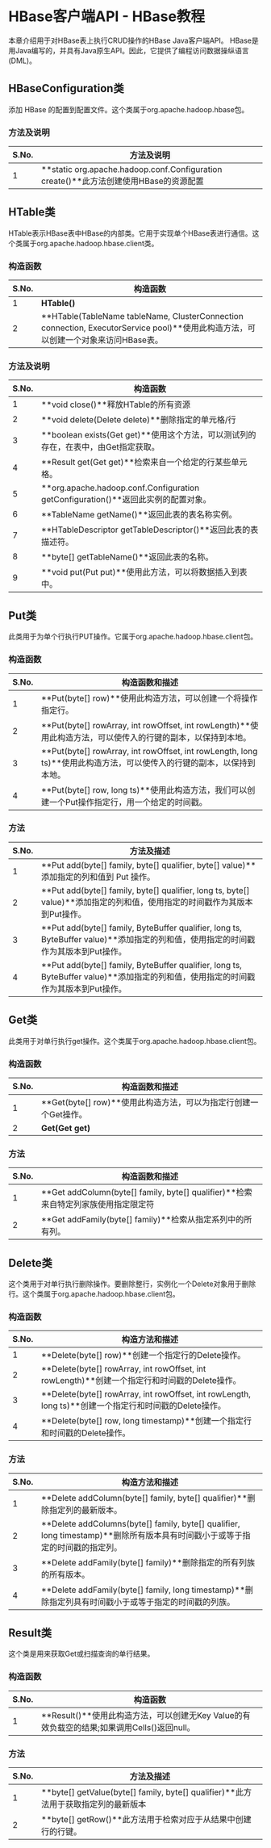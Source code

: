 # HBase客户端API - HBase教程

本章介绍用于对HBase表上执行CRUD操作的HBase Java客户端API。 HBase是用Java编写的，并具有Java原生API。因此，它提供了编程访问数据操纵语言(DML)。

## HBaseConfiguration类

添加 HBase 的配置到配置文件。这个类属于org.apache.hadoop.hbase包。

### 方法及说明

| S.No. | 方法及说明 |
| --- | --- |
| 1 | **static org.apache.hadoop.conf.Configuration create()**此方法创建使用HBase的资源配置 |

## HTable类

HTable表示HBase表中HBase的内部类。它用于实现单个HBase表进行通信。这个类属于org.apache.hadoop.hbase.client类。

### 构造函数

| S.No. | 构造函数 |
| --- | --- |
| 1 | **HTable()** |
| 2 | **HTable(TableName tableName, ClusterConnection connection, ExecutorService pool)**使用此构造方法，可以创建一个对象来访问HBase表。 |

### 方法及说明

| S.No. | 构造函数 |
| --- | --- |
| 1 | **void close()**释放HTable的所有资源 |
| 2 | **void delete(Delete delete)**删除指定的单元格/行 |
| 3 | **boolean exists(Get get)**使用这个方法，可以测试列的存在，在表中，由Get指定获取。 |
| 4 | **Result get(Get get)**检索来自一个给定的行某些单元格。 |
| 5 | **org.apache.hadoop.conf.Configuration getConfiguration()**返回此实例的配置对象。 |
| 6 | **TableName getName()**返回此表的表名称实例。 |
| 7 | **HTableDescriptor getTableDescriptor()**返回此表的表描述符。 |
| 8 | **byte[] getTableName()**返回此表的名称。 |
| 9 | **void put(Put put)**使用此方法，可以将数据插入到表中。 |

## Put类

此类用于为单个行执行PUT操作。它属于org.apache.hadoop.hbase.client包。

### 构造函数

| S.No. | 构造函数和描述 |
| --- | --- |
| 1 | **Put(byte[] row)**使用此构造方法，可以创建一个将操作指定行。 |
| 2 | **Put(byte[] rowArray, int rowOffset, int rowLength)**使用此构造方法，可以使传入的行键的副本，以保持到本地。 |
| 3 | **Put(byte[] rowArray, int rowOffset, int rowLength, long ts)**使用此构造方法，可以使传入的行键的副本，以保持到本地。 |
| 4 | **Put(byte[] row, long ts)**使用此构造方法，我们可以创建一个Put操作指定行，用一个给定的时间戳。 |

### 方法

| S.No. | 方法及描述 |
| --- | --- |
| 1 | **Put add(byte[] family, byte[] qualifier, byte[] value)**添加指定的列和值到 Put 操作。 |
| 2 | **Put add(byte[] family, byte[] qualifier, long ts, byte[] value)**添加指定的列和值，使用指定的时间戳作为其版本到Put操作。 |
| 3 | **Put add(byte[] family, ByteBuffer qualifier, long ts, ByteBuffer value)**添加指定的列和值，使用指定的时间戳作为其版本到Put操作。 |
| 4 | **Put add(byte[] family, ByteBuffer qualifier, long ts, ByteBuffer value)**添加指定的列和值，使用指定的时间戳作为其版本到Put操作。 |

## Get类

此类用于对单行执行get操作。这个类属于org.apache.hadoop.hbase.client包。

### 构造函数

| S.No. | 构造函数和描述 |
| --- | --- |
| 1 | **Get(byte[] row)**使用此构造方法，可以为指定行创建一个Get操作。 |
| 2 | **Get(Get get)** |

### 方法

| S.No. | 构造函数和描述 |
| --- | --- |
| 1 | **Get addColumn(byte[] family, byte[] qualifier)**检索来自特定列家族使用指定限定符 |
| 2 | **Get addFamily(byte[] family)**检索从指定系列中的所有列。 |

## Delete类

这个类用于对单行执行删除操作。要删除整行，实例化一个Delete对象用于删除行。这个类属于org.apache.hadoop.hbase.client包。

### 构造函数

| S.No. | 构造方法和描述 |
| --- | --- |
| 1 | **Delete(byte[] row)**创建一个指定行的Delete操作。 |
| 2 | **Delete(byte[] rowArray, int rowOffset, int rowLength)**创建一个指定行和时间戳的Delete操作。 |
| 3 | **Delete(byte[] rowArray, int rowOffset, int rowLength, long ts)**创建一个指定行和时间戳的Delete操作。 |
| 4 | **Delete(byte[] row, long timestamp)**创建一个指定行和时间戳的Delete操作。 |

### 方法

| S.No. | 构造方法和描述 |
| --- | --- |
| 1 | **Delete addColumn(byte[] family, byte[] qualifier)**删除指定列的最新版本。 |
| 2 | **Delete addColumns(byte[] family, byte[] qualifier, long timestamp)**删除所有版本具有时间戳小于或等于指定的时间戳的指定列。 |
| 3 | **Delete addFamily(byte[] family)**删除指定的所有列族的所有版本。 |
| 4 | **Delete addFamily(byte[] family, long timestamp)**删除指定列具有时间戳小于或等于指定的时间戳的列族。 |

## Result类

这个类是用来获取Get或扫描查询的单行结果。

### 构造函数

| S.No. | 构造函数 |
| --- | --- |
| 1 | **Result()**使用此构造方法，可以创建无Key Value的有效负载空的结果;如果调用Cells()返回null。 |

### 方法

| S.No. | 方法及描述 |
| --- | --- |
| 1 | **byte[] getValue(byte[] family, byte[] qualifier)**此方法用于获取指定列的最新版本 |
| 2 | **byte[] getRow()**此方法用于检索对应于从结果中创建行的行键。 |

